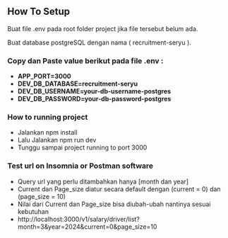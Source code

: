 ## How To Setup
<p>Buat file .env pada root folder project jika file tersebut belum ada.</p>
<p>Buat database postgreSQL dengan nama ( recruitment-seryu ).</p>

### Copy dan Paste value berikut pada file .env :
- **APP_PORT=3000**
- **DEV_DB_DATABASE=recruitment-seryu**
- **DEV_DB_USERNAME=your-db-username-postgres**
- **DEV_DB_PASSWORD=your-db-password-postgres**

### How to running project
- Jalankan npm install
- Lalu Jalankan npm run dev
- Tunggu sampai project running to port 3000

### Test url on Insomnia or Postman software
- Query url yang perlu ditambahkan hanya [month dan year]
- Current dan Page_size diatur secara default dengan (current = 0) dan (page_size = 10)
- Nilai dari Current dan Page_size bisa diubah-ubah nantinya sesuai kebutuhan
- http://localhost:3000/v1/salary/driver/list?month=3&year=2024&current=0&page_size=10

